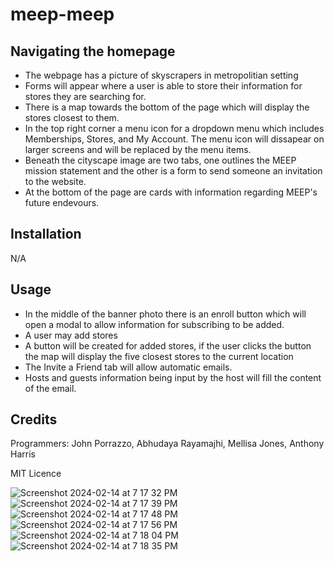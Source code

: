 # meep-meep

## Navigating the homepage

- The webpage has a picture of skyscrapers in metropolitian setting
- Forms will appear where a user is able to store their information for stores they are searching for.
- There is a map towards the bottom of the page which will display the stores closest to them.
- In the top right corner a menu icon for a dropdown menu which includes Memberships, Stores, and My Account. The menu icon will dissapear on larger screens and will be replaced by the menu items.
- Beneath the cityscape image are two tabs, one outlines the MEEP mission statement and the other is a form to send someone an invitation to the website.
- At the bottom of the page are cards with information regarding MEEP's future endevours.
## Installation

N/A

## Usage

- In the middle of the banner photo there is an enroll button which will open a modal to allow information for subscribing to be added.
- A user may add stores
- A button will be created for added stores, if the user clicks the button the map will display the five closest stores to the current location
- The Invite a Friend tab will allow automatic emails.
- Hosts and guests information being input by the host will fill the content of the email.


## Credits

Programmers: John Porrazzo, Abhudaya Rayamajhi, Mellisa Jones, Anthony Harris

MIT Licence

![Screenshot 2024-02-14 at 7 17 32 PM](https://github.com/pfmojo84/meep-meep/assets/149431553/b09c0f13-d172-4edd-b7aa-b3ae77b15f07)
![Screenshot 2024-02-14 at 7 17 39 PM](https://github.com/pfmojo84/meep-meep/assets/149431553/cbcec045-dd8f-4292-86ae-be9a1a519a67)
![Screenshot 2024-02-14 at 7 17 48 PM](https://github.com/pfmojo84/meep-meep/assets/149431553/07913208-3662-4e70-8f99-7dfb07eca177)
![Screenshot 2024-02-14 at 7 17 56 PM](https://github.com/pfmojo84/meep-meep/assets/149431553/a92aaca5-8533-4e14-abd8-e67c85ebf19a)
![Screenshot 2024-02-14 at 7 18 04 PM](https://github.com/pfmojo84/meep-meep/assets/149431553/819054f0-2c39-48fb-8f5f-e05c151b273a)
![Screenshot 2024-02-14 at 7 18 35 PM](https://github.com/pfmojo84/meep-meep/assets/149431553/b5eefb0b-6c60-4f92-9157-defef7ccdc0e)
